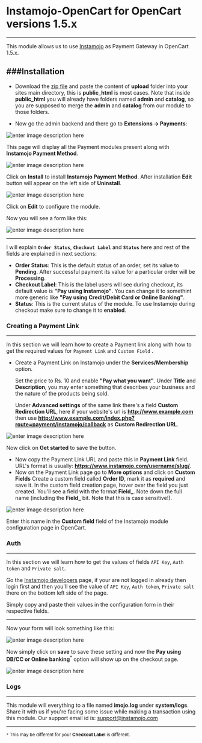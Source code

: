 Instamojo-OpenCart for OpenCart versions 1.5.x
====
----
This module allows us to use [Instamojo](https://www.instamojo.com) as Payment Gateway in OpenCart 1.5.x.

###Installation
---
- Download the [zip file](https://github.com/ashwch/Instamojo-OpenCart-1.5/archive/master.zip) and paste the content of **upload** folder into your sites main directory, this is **public_html** is most cases. Note that inside **public_html** you will already have folders named **admin** and **catalog**, so you are supposed to merge the **admin** and **catalog** from our module to those folders.

- Now go the admin backend and there go to **Extensions -> Payments**:

![enter image description here](http://i.imgur.com/D642x7P.png)

This page will display all the Payment modules present along with **Instamojo Payment Method**.

![enter image description here](http://i.imgur.com/hzrhoHk.png)

Click on **Install** to install **Instamojo Payment Method**. After installation **Edit** button will appear on the left side of **Uninstall**.

![enter image description here](http://i.imgur.com/1sfAIMl.png) 

Click on **Edit** to configure the module.

Now you will see a form like this:

![enter image description here](http://i.imgur.com/QQesxKs.png)

---
I will explain **`Order Status`**, **`Checkout Label`** and **`Status`** here and rest of the fields are explained in next sections:  

- **Order Status**:  This is the default status of an order, set its value to **Pending**. After successful payment its value for a particular order will be **Processing**.
- **Checkout Label**: This is the label users will see during checkout, its default value is **"Pay using Instamojo"**. You can change it to somethint more generic like **"Pay using Credit/Debit Card or Online Banking"**.
- **Status**:  This is the current status of the module. To use Instamojo during checkout make sure to change it to **enabled**.

### Creating a Payment Link
----
In this section we will learn how to create a Payment link along with how to get the required values for `Payment Link` and `Custom Field` .

- Create a Payment Link on Instamojo under the **Services/Membership** option.

  Set the price to Rs. 10 and enable **"Pay what you want"**.  Under **Title** and **Description**, you may enter something that describes your business and the nature of the products being sold.

  Under **Advanced settings** of the same link there's a field **Custom Redirection URL**, here if your website's url is **http://www.example.com** then use **http://www.example.com/index.php?route=payment/instamojo/callback** as **Custom Redirection URL**.

![enter image description here](http://i.imgur.com/bugoXdB.png)

 Now click on **Get started** to save the button.
 
- Now copy the Payment Link URL and paste this in **Payment Link** field. URL's format is usually: **https://www.instamojo.com/username/slug/**.
- Now on the Payment Link page go to **More options** and click on **Custom Fields**
 Create a custom field called **Order ID**, mark it as **required** and save it. In the custom field creation page, hover over the field you just created. You'll see a field with the format **Field_**. Note down the full name (including the **Field_** bit. Note that this is case sensitive!).

![enter image description here](http://i.imgur.com/jLAJizi.png)

Enter this name in the **Custom field** field of the Instamojo module configuration page in OpenCart.

### Auth
---
In this section we will learn how to get the values of fields  `API Key`,  `Auth token` and `Private salt`.

Go the [Instamojo developers](https://www.instamojo.com/developers/) page, if your are not logged in already then login first and then you'll see the value of `API Key`,  `Auth token`,  `Private salt` there on the bottom left side of the page.

Simply copy and paste their values in the configuration form in their respective fields.

---

Now your form will look something like this:

![enter image description here](http://i.imgur.com/TZhXk5s.png)

Now simply click on **save** to save these setting and now the **Pay using DB/CC or Online banking**<sup>*</sup> option will show up on the checkout page.

![enter image description here](http://i.imgur.com/1qcqjUU.png)

### Logs
---

This module will everything to a file named **imojo.log** under **system/logs**. Share it with us if you're facing some issue while making a transaction using this module. Our support email id is: support@instamojo.com

---
<sub>`*` This may be different for your **Checkout Label** is different.</sub>
